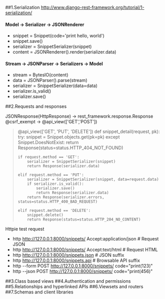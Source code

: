 ##1.Serialization
<http://www.django-rest-framework.org/tutorial/1-serialization/>

#### Model -> Serializer -> JSONRenderer
- snippet = Snippet(code='print hello, world')
- snippet.save()
- serializer = SnippetSerializer(snippet)
- content = JSONRenderer().render(serializer.data)

#### Stream -> JSONParser -> Serializers -> Model
- stream = BytesIO(content)
- data = JSONParser().parse(stream)
- serializer = SnippetSerializer(data=data)
- serializer.is_valid()
- serializer.save()

##2.Requests and responses

JSONResponse(HttpResponse) ->  rest_framework.response.Response
@csrf_exempt -> @api_view(['GET','POST'])

> @api_view(['GET', 'PUT', 'DELETE'])
> def snippet_detail(request, pk):
>     try:
>         snippet = Snippet.objects.get(pk=pk)
>     except Snippet.DoesNotExist:
>         return Response(status=status.HTTP_404_NOT_FOUND)
>
>     if request.method == 'GET':
>         serializer = SnippetSerializer(snippet)
>         return Response(serializer.data)
>
>     elif request.method == 'PUT':
>         serializer = SnippetSerializer(snippet, data=request.data)
>         if serializer.is_valid():
>             serializer.save()
>             return Response(serializer.data)
>         return Response(serializer.errors, status=status.HTTP_400_BAD_REQUEST)
>
>     elif request.method == 'DELETE':
>         snippet.delete()
>         return Response(status=status.HTTP_204_NO_CONTENT)

Httpie test request
- http http://127.0.0.1:8000/snippets/ Accept:application/json  # Request JSON
- http http://127.0.0.1:8000/snippets/ Accept:text/html         # Request HTML
- http http://127.0.0.1:8000/snippets.json  # JSON suffix
- http http://127.0.0.1:8000/snippets.api   # Browsable API suffix
- http --form POST http://127.0.0.1:8000/snippets/ code="print(123)"
- http --json POST http://127.0.0.1:8000/snippets/ code="print(456)"

##3.Class based views
##4.Authentication and permissions
##5.Relationships and hyperlinked APIs
##6.Viewsets and routers
##7.Schemas and client libraries
